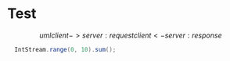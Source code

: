 # Test

$$uml
client -> server : request
client <- server : response
$$


```java
  IntStream.range(0, 10).sum();
```